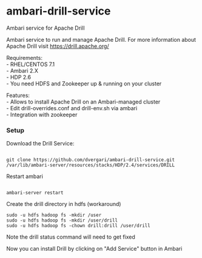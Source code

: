 # ambari-drill-service
Ambari service for Apache Drill

Ambari service to run and manage Apache Drill. For more information about Apache Drill visit <a href>https://drill.apache.org/</a>

  Requirements: <br>
    - RHEL/CENTOS 7.1 <br>
    - Ambari 2.X <br>
    - HDP 2.6 <br>
    - You need HDFS and Zookeeper up & running on your cluster
    
  Features: <br>
    - Allows to install Apache Drill on an Ambari-managed cluster <br>
    - Edit drill-overrides.conf and drill-env.sh via ambari <br>
    - Integration with zookeeper <br>



### Setup

Download the Drill Service:

<code>
git clone https://github.com/dvergari/ambari-drill-service.git /var/lib/ambari-server/resources/stacks/HDP/2.4/services/DRILL 
</code>

Restart ambari

<code>
ambari-server restart
</code>

Create the drill directory in hdfs (workaround)

```
sudo -u hdfs hadoop fs -mkdir /user
sudo -u hdfs hadoop fs -mkdir /user/drill
sudo -u hdfs hadoop fs -chown drill:drill /user/drill
```

Note the drill status command will need to get fixed


Now you can install Drill by clicking on "Add Service" button in Ambari
